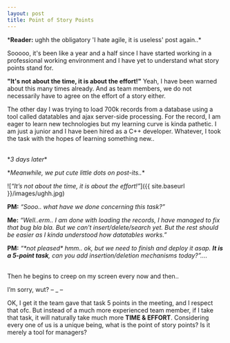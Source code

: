 ```yaml
---
layout: post
title: Point of Story Points
---
```


\***Reader:** ughh the obligatory 'I hate agile, it is useless' post again..\*

Sooooo, it's been like a year and a half since I have started working in a professional working environment and I have yet to understand what story points stand for.

**"It's not about the time, it is about the effort!"** Yeah, I have been warned about this many times already. And as team members, we do not necessarily have to agree on the effort of a story either.

The other day I was trying to load 700k records from a database using a tool called datatables and ajax server-side processing. For the record, I am eager to learn new technologies but my learning curve is kinda pathetic. I am just a junior and I have been hired as a C++ developer. Whatever, I took the task with the hopes of learning something new..
<br><br>

\**3 days later*\*

\**Meanwhile, we put cute little dots on post-its..*\*

![*“It’s not about the time, it is about the effort!”*]({{ site.baseurl }}/images/ughh.jpg)

**PM:** *“Sooo.. what have we done concerning this task?”*

**Me:** *“Well..erm.. I am done with loading the records, I have managed to fix that bug bla bla. But we can’t insert/delete/search yet. But the rest should be easier as I kinda understood how datatables works.”*

**PM:** *“\*not pleased\* hmm.. ok, but we need to finish and deploy it asap. **It is a 5-point task**, can you add insertion/deletion mechanisms today?”….*
<br><br>

Then he begins to creep on my screen every now and then..

I’m sorry, wut?  – _ –

OK, I get it the team gave that task 5 points in the meeting, and I respect that ofc. But instead of a much more experienced team member, if I take that task, it will naturally take much more **TIME & EFFORT**. Considering every one of us is a unique being, what is the point of story points? Is it merely a tool for managers?
